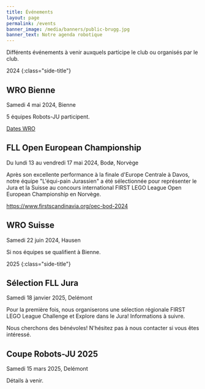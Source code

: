 ```yaml
---
title: Événements
layout: page
permalink: /events
banner_image: /media/banners/public-brugg.jpg
banner_text: Notre agenda robotique
---
```


Différents événements à venir auxquels participe le club ou organisés par le club.

2024
{:class="side-title"}

## WRO Bienne

<i class="fa fa-calendar"></i> Samedi 4 mai 2024, Bienne

5 équipes Robots-JU participent.

[Dates WRO](https://wro.swiss/fr/saison-2024/dates/)

## FLL Open European Championship

<i class="fa fa-calendar"></i> Du lundi 13 au vendredi 17 mai 2024, Bodø, Norvège

Après son excellente performance à la finale d'Europe Centrale à Davos, notre équipe "L'équi-pain Jurassien" a été sélectionnée pour représenter le Jura et la Suisse au concours international FIRST LEGO League Open European Championship en Norvège.

<https://www.firstscandinavia.org/oec-bod-2024>

## WRO Suisse

<i class="fa fa-calendar"></i> Samedi 22 juin 2024, Hausen

Si nos équipes se qualifient à Bienne.

2025
{:class="side-title"}

## Sélection FLL Jura

<i class="fa fa-calendar"></i> Samedi 18 janvier 2025, Delémont

Pour la première fois, nous organiserons une sélection régionale FIRST LEGO League Challenge et Explore dans le Jura! Informations à suivre.

Nous cherchons des bénévoles! N'hésitez pas à nous contacter si vous êtes intéressé.

## Coupe Robots-JU 2025

<i class="fa fa-calendar"></i> Samedi 15 mars 2025, Delémont

Détails à venir.
